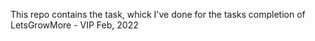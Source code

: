 This repo contains the task, whick I've done for the tasks completion of LetsGrowMore - VIP Feb, 2022
